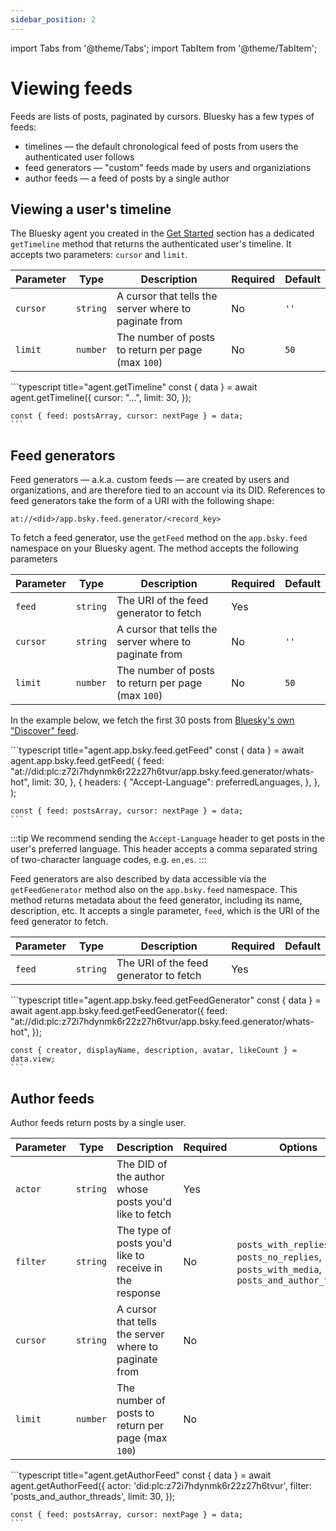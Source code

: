 ```yaml
---
sidebar_position: 2
---
```


import Tabs from '@theme/Tabs';
import TabItem from '@theme/TabItem';

# Viewing feeds

Feeds are lists of posts, paginated by cursors. Bluesky has a few types of feeds:

- timelines — the default chronological feed of posts from users the authenticated user follows
- feed generators — "custom" feeds made by users and organiziations
- author feeds — a feed of posts by a single author

## Viewing a user's timeline

The Bluesky agent you created in the [Get Started](/docs/get-started) section has a dedicated `getTimeline` method that returns the authenticated user's timeline. It accepts two parameters: `cursor` and `limit`.

| Parameter | Type     | Description                                           | Required | Default |
| --------- | -------- | ----------------------------------------------------- | -------- | ------- |
| `cursor`  | `string` | A cursor that tells the server where to paginate from | No       | `''`    |
| `limit`   | `number` | The number of posts to return per page (max `100`)    | No       | `50`    |

<Tabs groupId="sdk">
  <TabItem value="ts" label="Typescript">
    ```typescript title="agent.getTimeline"
    const { data } = await agent.getTimeline({
      cursor: "...",
      limit: 30,
    });

    const { feed: postsArray, cursor: nextPage } = data;
    ```

  </TabItem>
</Tabs>

## Feed generators

Feed generators — a.k.a. custom feeds — are created by users and organizations,
and are therefore tied to an account via its DID. References to feed generators take
the form of a URI with the following shape:

```
at://<did>/app.bsky.feed.generator/<record_key>
```

To fetch a feed generator, use the `getFeed` method on the `app.bsky.feed`
namespace on your Bluesky agent. The method accepts the following parameters

| Parameter | Type     | Description                                           | Required | Default |
| --------- | -------- | ----------------------------------------------------- | -------- | ------- |
| `feed`    | `string` | The URI of the feed generator to fetch                | Yes      |         |
| `cursor`  | `string` | A cursor that tells the server where to paginate from | No       | `''`    |
| `limit`   | `number` | The number of posts to return per page (max `100`)    | No       | `50`    |

In the example below, we fetch the first 30 posts from [Bluesky's own "Discover"
feed](https://bsky.app/profile/bsky.app/feed/whats-hot).

<Tabs groupId="sdk">
  <TabItem value="ts" label="Typescript">
    ```typescript title="agent.app.bsky.feed.getFeed"
    const { data } = await agent.app.bsky.feed.getFeed(
      {
        feed: "at://did:plc:z72i7hdynmk6r22z27h6tvur/app.bsky.feed.generator/whats-hot",
        limit: 30,
      },
      {
        headers: {
          "Accept-Language": preferredLanguages,
        },
      },
    );

    const { feed: postsArray, cursor: nextPage } = data;
    ```

  </TabItem>
</Tabs>

:::tip
We recommend sending the `Accept-Language` header to get posts in the user's preferred language. This header accepts a comma separated string of two-character language codes, e.g. `en,es`.
:::

Feed generators are also described by data accessible via the `getFeedGenerator`
method also on the `app.bsky.feed` namespace. This method returns metadata about
the feed generator, including its name, description, etc. It accepts a single
parameter, `feed`, which is the URI of the feed generator to fetch.

| Parameter | Type     | Description                            | Required | Default |
| --------- | -------- | -------------------------------------- | -------- | ------- |
| `feed`    | `string` | The URI of the feed generator to fetch | Yes      |         |

<Tabs groupId="sdk">
  <TabItem value="ts" label="Typescript">
    ```typescript title="agent.app.bsky.feed.getFeedGenerator"
    const { data } = await agent.app.bsky.feed.getFeedGenerator({
      feed: "at://did:plc:z72i7hdynmk6r22z27h6tvur/app.bsky.feed.generator/whats-hot",
    });

    const { creator, displayName, description, avatar, likeCount } = data.view;
    ```

  </TabItem>
</Tabs>

## Author feeds

Author feeds return posts by a single user.

| Parameter | Type     | Description                                             | Required | Options                                                                                  | Default              |
| --------- | -------- | ------------------------------------------------------- | -------- | ---------------------------------------------------------------------------------------- | -------------------- |
| `actor`   | `string` | The DID of the author whose posts you'd like to fetch   | Yes      |                                                                                          |                      |
| `filter`  | `string` | The type of posts you'd like to receive in the response | No       | `posts_with_replies`, `posts_no_replies`, `posts_with_media`, `posts_and_author_threads` | `posts_with_replies` |
| `cursor`  | `string` | A cursor that tells the server where to paginate from   | No       |                                                                                          | `''`                 |
| `limit`   | `number` | The number of posts to return per page (max `100`)      | No       |                                                                                          | `50`                 |

<Tabs groupId="sdk">
  <TabItem value="ts" label="Typescript">
    ```typescript title="agent.getAuthorFeed"
    const { data } = await agent.getAuthorFeed({
      actor: 'did:plc:z72i7hdynmk6r22z27h6tvur',
      filter: 'posts_and_author_threads',
      limit: 30,
    });

    const { feed: postsArray, cursor: nextPage } = data;
    ```

  </TabItem>
</Tabs>

